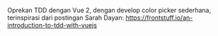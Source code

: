 Oprekan TDD dengan Vue 2, dengan develop color picker sederhana, terinspirasi dari postingan Sarah Dayan:
<https://frontstuff.io/an-introduction-to-tdd-with-vuejs>
